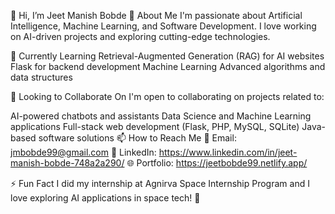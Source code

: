 👋 Hi, I’m Jeet Manish Bobde
👀 About Me
I'm passionate about Artificial Intelligence, Machine Learning, and Software Development. I love working on AI-driven projects and exploring cutting-edge technologies.

🌱 Currently Learning
Retrieval-Augmented Generation (RAG) for AI websites
Flask for backend development
Machine Learning
Advanced algorithms and data structures

💞️ Looking to Collaborate On
I'm open to collaborating on projects related to:

AI-powered chatbots and assistants
Data Science and Machine Learning applications
Full-stack web development (Flask, PHP, MySQL, SQLite)
Java-based software solutions
📫 How to Reach Me
📧 Email: jmbobde99@gmail.com
💼 LinkedIn: https://www.linkedin.com/in/jeet-manish-bobde-748a2a290/
🌐 Portfolio: https://jeetbobde99.netlify.app/

⚡ Fun Fact
I did my internship at Agnirva Space Internship Program and I love exploring AI applications in space tech! 🚀

<!---
JEETMANISHBOBDE/JEETMANISHBOBDE is a ✨ special ✨ repository because its `README.md` (this file) appears on your GitHub profile.
You can click the Preview link to take a look at your changes.
--->
